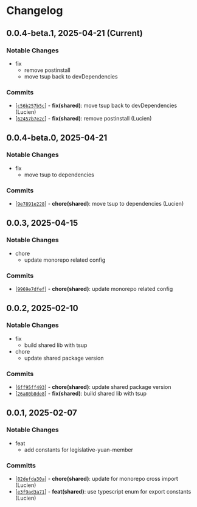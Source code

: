 # Changelog

## 0.0.4-beta.1, 2025-04-21 (Current)

### Notable Changes

- fix
  - remove postinstall
  - move tsup back to devDependencies

### Commits

- [[`c56b257b5c`](https://github.com/twreporter/congress-dashboard-monorepo/commit/c56b257b5c)] - **fix(shared)**: move tsup back to devDependencies (Lucien)
- [[`62457b7e2c`](https://github.com/twreporter/congress-dashboard-monorepo/commit/62457b7e2c)] - **fix(shared)**: remove postinstall (Lucien)

## 0.0.4-beta.0, 2025-04-21

### Notable Changes

- fix
  - move tsup to dependencies

### Commits

- [[`9e7891e228`](https://github.com/twreporter/congress-dashboard-monorepo/commit/9e7891e228)] - **chore(shared)**: move tsup to dependencies (Lucien)

## 0.0.3, 2025-04-15

### Notable Changes

- chore
  - update monorepo related config

### Commits

- [[`9969e7dfef`](https://github.com/twreporter/congress-dashboard-monorepo/commit/9969e7dfef)] - **chore(shared)**: update monorepo related config

## 0.0.2, 2025-02-10

### Notable Changes

- fix
  - build shared lib with tsup
- chore
  - update shared package version

### Commits

- [[`6ff95ff493`](https://github.com/twreporter/congress-dashboard-monorepo/commit/6ff95ff493)] - **chore(shared)**: update shared package version
- [[`26a80b8de8`](https://github.com/twreporter/congress-dashboard-monorepo/commit/26a80b8de8)] - **fix(shared)**: build shared lib with tsup

## 0.0.1, 2025-02-07

### Notable Changes

- feat
  - add constants for legislative-yuan-member

### Committs

- [[`82defda30a`](https://github.com/twreporter/congress-dashboard-monorepo/commit/82defda30a)] - **chore(shared)**: update for monorepo cross import (Lucien)
- [[`e3f9ad3a71`](https://github.com/twreporter/congress-dashboard-monorepo/commit/e3f9ad3a71)] - **feat(shared)**: use typescript enum for export constants (Lucien)